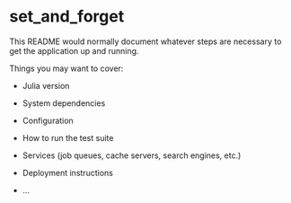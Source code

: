 # set_and_forget

This README would normally document whatever steps are necessary to get the
application up and running.

Things you may want to cover:

* Julia version

* System dependencies

* Configuration

* How to run the test suite

* Services (job queues, cache servers, search engines, etc.)

* Deployment instructions

* ...